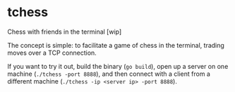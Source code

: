 # tchess
Chess with friends in the terminal [wip]

The concept is simple: to facilitate a game of chess in the terminal, trading moves over a TCP connection.

If you want to try it out, build the binary (`go build`), open up a server on one machine (`./tchess -port 8888`), and then connect with a client from a different machine (`./tchess -ip <server ip> -port 8888`).
